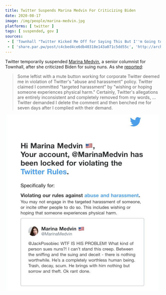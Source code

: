 ```yaml
---
title: Twitter Suspends Marina Medvin For Criticizing Biden
date: 2020-08-17
image: /img/people/marina-medvin.jpg
platforms: [ twitter ]
tags: [ suspended, gov ]
sources:
 - [ 'Townhall "Twitter Kicked Me Off for Saying This But I''m Going to Double Down" by Marina Medvin (19 Aug 2020)', 'https://archive.is/7X2U5' ]
 - [ 'share.par.pw/post/c4cbed4ce6db40318e143a071c5dd55c', 'http://archive.is/h34pF' ]
---
```


Twitter temporarily suspended [Marina Medvin](https://www.medvin.me/), a senior
columnist for Townhall, after she criticized Biden for suing nuns. As she
[reported](https://archive.is/7X2U5#selection-1203.51-1203.597):
> Some leftist with a mute button working for corporate Twitter deemed me in
> violation of Twitter's "abuse and harassment" policy. Twitter claimed I
> committed "targeted harassment" by "wishing or hoping someone experiences
> physical harm." Certainly, Twitter's allegations are entirely inconsistent
> and completely removed from my words, ... Twitter demanded I delete the
> comment and then benched me for seven days after I complied with their
> demand. 

![](notice.jpg)
